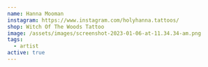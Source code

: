 ```yaml
---
name: Hanna Mooman
instagram: https://www.instagram.com/holyhanna.tattoos/
shop: Witch Of The Woods Tattoo
image: /assets/images/screenshot-2023-01-06-at-11.34.34-am.png
tags:
  - artist
active: true
---
```

